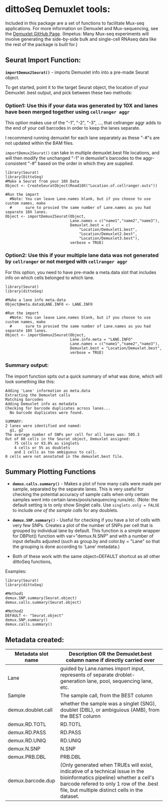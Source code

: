 # dittoSeq Demuxlet tools:

Included in this package are a set of functions to facilitate Mux-seq applications. For more information on Demuxlet and Mux-sequencing, see the [Demuxlet GitHub Page](https://github.com/statgen/demuxlet). (Impetus: Many Mux-seq experiments will involve generating the side-by-side bulk and single-cell RNAseq data like the rest of the package is built for.)

## Seurat Import Function:

**`importDemux2Seurat()`** - imports Demuxlet info into a pre-made Seurat object.

To get started, point it to the target Seurat object, the location of your Demuxlet .best output, and pick between these two methods:

### Option1: Use this if your data was generated by 10X and lanes have been merged together using `cellranger aggr`

This option makes use of the "-1", "-2", "-3", ..., that cellranger aggr adds to the end of your cell barcodes in order to keep the lanes separate.

I recommend running demuxlet for each lane separately as these "-#"s are not updated within the BAM files.

`importDemux2Seurat()` can take in multiple demuxlet.best file locations, and will then modify the unchanged "-1" in demuxlet's barcodes to the aggr-consistent "-#" based on the order in which they are supplied.

```
library(Seurat)
library(DittoSeq)
#Make a Seurat from your 10X Data
Object <- CreateSeuratObject(Read10X("Location.of.cellranger.outs"))

#Run the import
  #Note: You can leave Lane.names blank, but if you choose to use custom names, make
  #      sure to provied the same number of Lane.names as you had separate 10X lanes.
Object <- importDemux2Seurat(Object,
                             Lane.names = c("name1","name2","name3"),
                             Demuxlet.best = c(
                                 "Location/Demuxlet1.best",
                                 "Location/Demuxlet2.best",
                                 "Location/Demuxlet3.best"),
                             verbose = TRUE)
```

### Option2: Use this if your multiple lane data was not generated by `cellranger` or not merged with `cellranger aggr`

For this option, you need to have pre-made a meta.data slot that includes info on which cells belonged to which lane. 

```
library(Seurat)
library(dittoSeq)

#Make a lane info meta.data
Object@meta.data$LANE.INFO <- LANE.INFO

#Run the import
  #Note: You can leave Lane.names blank, but if you choose to use custom names, make
  #      sure to provied the same number of Lane.names as you had separate 10X lanes.
Object <- importDemux2Seurat(Object,
                             Lane.info.meta = "LANE.INFO"
                             Lane.names = c("name1","name2","name3"),
                             Demuxlet.best = "Location/Demuxlet.best",
                             verbose = TRUE)
```

### Summary output:
The import function spits out a quick summary of what was done, which will look something like this:

```
Adding 'Lane' information as meta.data
Extracting the Demuxlet calls
Matching barcodes
Adding Demuxlet info as metadata
Checking for barcode duplicates across lanes...
  No barcode duplicates were found.

SUMMARY:
2 lanes were identified and named:
  g1, g2
The average number of SNPs per cell for all lanes was: 505.3
Out of 80 cells in the Seurat object, Demuxlet assigned:
    75 cells or 93.8% as singlets
    4 cells or 5% as doublets
    and 1 cells as too ambiguous to call.
0 cells were not annotated in the demuxlet.best file.
```

## Summary Plotting Functions

-	**`demux.calls.summary()`** - Makes a plot of how many calls were made per sample, separated by the separate lanes.  This is very useful for checking the potential accuracy of sample calls when only certain samples went into certain lanes/pools/sequencing runs/etc.  (Note: the default setting is to only show Singlet calls.  Use `singlets.only = FALSE` to include *one of the sample calls* for any doublets.

-	**`demux.SNP.summary()`** - Useful for checking if you have a lot of cells with very few SNPs. Creates a plot of the number of SNPs per cell that is grouped by individual lane by default.  This function is a simple wrapper for DBPlot() function with var="demux.N.SNP" and with a number of input defaults adjusted (such as group.by and color.by = "Lane" so that the grouping is done according to 'Lane' metadata.)

-	Both of these work with the same object=DEFAULT shortcut as all other dittoSeq functions, 

Examples:

```
library(Seurat)
library(dittoSeq)

#Method1
demux.SNP.summary(Seurat.object)
demux.calls.summary(Seurat.object)

#Method2
DEFAULT <- "Seurat.object"
demux.SNP.summary()
demux.calls.summary()
```

## Metadata created:

Metadata slot name | Description OR the Demuxlet.best column name if directly carried over
--- | ---
Lane | guided by Lane.names import input, represents of separate droblet-generation lane, pool, sequencing lane, etc.
Sample | The sample call, from the BEST column
demux.doublet.call | whether the sample was a singlet (SNG), doublet (DBL), or ambiguious (AMB), from the BEST column
demux.RD.TOTL | RD.TOTL
demux.RD.PASS | RD.PASS
demux.RD.UNIQ | RD.UNIQ
demux.N.SNP | N.SNP
demux.PRB.DBL | PRB.DBL
demux.barcode.dup | (Only generated when TRUEs will exist, indicative of a technical issue in the bioinformatics pipeline) whether a cell's barcode refered to only 1 row of the .best file, but multiple distinct cells in the dataset.
